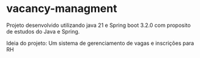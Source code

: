# vacancy-managment

Projeto desenvolvido utilizando java 21 e Spring boot 3.2.0 com proposito de estudos do Java e Spring.

Ideia do projeto:
Um sistema de gerenciamento de vagas e inscrições para RH
